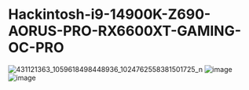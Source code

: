 # Hackintosh-i9-14900K-Z690-AORUS-PRO-RX6600XT-GAMING-OC-PRO
![431121363_1059618498448936_1024762558381501725_n](https://github.com/sonvirgo/Hackintosh-i9-14900K-Z690-AORUS-PRO-RX6600XT-GAMING-OC-PRO/assets/10823037/b23100e7-aca7-4f02-912d-6481273980ea)
![image](https://github.com/sonvirgo/Hackintosh-i9-14900K-Z690-AORUS-PRO-RX6600XT-GAMING-OC-PRO/assets/10823037/34e47f1e-6f28-43e4-9207-3fd058eb814a)
![image](https://github.com/sonvirgo/Hackintosh-i9-14900K-Z690-AORUS-PRO-RX6600XT-GAMING-OC-PRO/assets/10823037/99c85527-81dd-4f53-aead-e5cbceb544cd)
